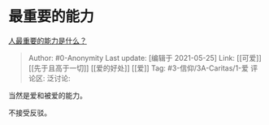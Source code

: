 # 最重要的能力
[人最重要的能力是什么？](https://www.zhihu.com/question/19602183/answer/1095057238)

> Author: #0-Anonymity
> Last update: [编辑于 2021-05-25]
> Link: [[可爱]] [[先于且高于一切]] [[爱的好处]] [[爱]]
> Tag: #3-信仰/3A-Caritas/1-爱
> 评论区:
> 泛讨论:

当然是爱和被爱的能力。

不接受反驳。
